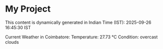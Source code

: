 # My Project

This content is dynamically generated in Indian Time (IST): 2025-09-26 16:45:30 IST


Current Weather in Coimbatore:
Temperature: 27.73 °C
Condition: overcast clouds
